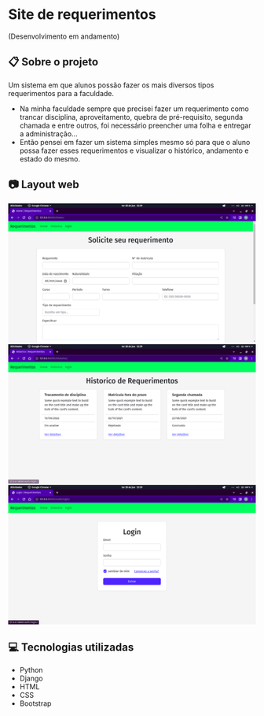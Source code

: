 # Site de requerimentos
(Desenvolvimento em andamento)

## :clipboard: Sobre o projeto

Um sistema em que alunos possão fazer os mais diversos tipos requerimentos para a faculdade. 

- Na minha faculdade sempre que precisei fazer um requerimento como trancar disciplina, aproveitamento, quebra de pré-requisito, segunda chamada e entre outros, foi necessário preencher uma folha e entregar a administração...
- Então pensei em fazer um sistema simples mesmo só para que o aluno possa fazer esses requerimentos e visualizar o histórico, andamento e estado do mesmo.

## :camera: Layout web
![Web 1](https://github.com/Werberty/Site-de-requerimentos/blob/f66fd5902a8fb1522b51c6f8df81afa903796862/assets/web%201.png)
![Web 2](https://github.com/Werberty/Site-de-requerimentos/blob/f66fd5902a8fb1522b51c6f8df81afa903796862/assets/web%202.png)
![Web 3](https://github.com/Werberty/Site-de-requerimentos/blob/f66fd5902a8fb1522b51c6f8df81afa903796862/assets/web%203.png)

## :computer: Tecnologias utilizadas
- Python
- Django
- HTML
- CSS
- Bootstrap
